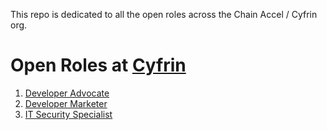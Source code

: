 This repo is dedicated to all the open roles across the Chain Accel / Cyfrin org. 

# Open Roles at [Cyfrin](https://cyfrin.io)

1. [Developer Advocate](./positions/marketer_or_developer_advocate.md)
2. [Developer Marketer](./positions/developer_marketer.md)
3. [IT Security Specialist](./positions/it_security_specialist.md)
